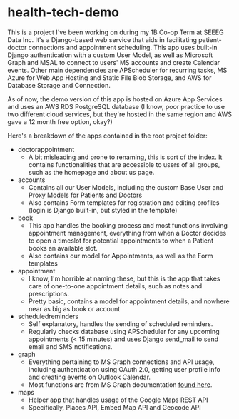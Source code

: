 # health-tech-demo

This is a project I've been working on during my 1B Co-op Term at SEEEG Data Inc.
It's a Django-based web service that aids in facilitating patient-doctor connections and appointment scheduling.
This app uses built-in Django authentication with a custom User Model, as well as Microsoft Graph and MSAL to connect to users' MS accounts and create Calendar events.
Other main dependencies are APScheduler for recurring tasks, MS Azure for Web App Hosting and Static File Blob Storage, and AWS for Database Storage and Connection.

As of now, the demo version of this app is hosted on Azure App Services and uses an AWS RDS PostgreSQL database (I know, poor practice to use two different cloud services, but they're hosted in the same region and AWS gave a 12 month free option, okay?)

Here's a breakdown of the apps contained in the root project folder:

- doctorappointment
    * A bit misleading and prone to renaming, this is sort of the index. It contains functionalities that are accessible to users of all groups, such as the homepage and about us page.
- accounts
    * Contains all our User Models, including the custom Base User and Proxy Models for Patients and Doctors
    * Also contains Form templates for registration and editing profiles (login is Django built-in, but styled in the template)
- book
    * This app handles the booking process and most functions involving appointment management, everything from when a Doctor decides to open a timeslot for potential appointments to when a Patient books an available slot.
    * Also contains our model for Appointments, as well as the Form templates
- appointment
    * I know, I'm horrible at naming these, but this is the app that takes care of one-to-one appointment details, such as notes and prescriptions.
    * Pretty basic, contains a model for appointment details, and nowhere near as big as book or account
- scheduledreminders
    * Self explanatory, handles the sending of scheduled reminders.
    * Regularly checks database using APScheduler for any upcoming appointments (< 15 minutes) and uses Django send_mail to send email and SMS notifications.
- graph
    * Everything pertaining to MS Graph connections and API usage, including authentication using OAuth 2.0, getting user profile info and creating events on Outlook Calendar.
    * Most functions are from MS Graph documentation [found here](https://docs.microsoft.com/en-us/graph/tutorials/python).
- maps
    * Helper app that handles usage of the Google Maps REST API
    * Specifically, Places API, Embed Map API and Geocode API

